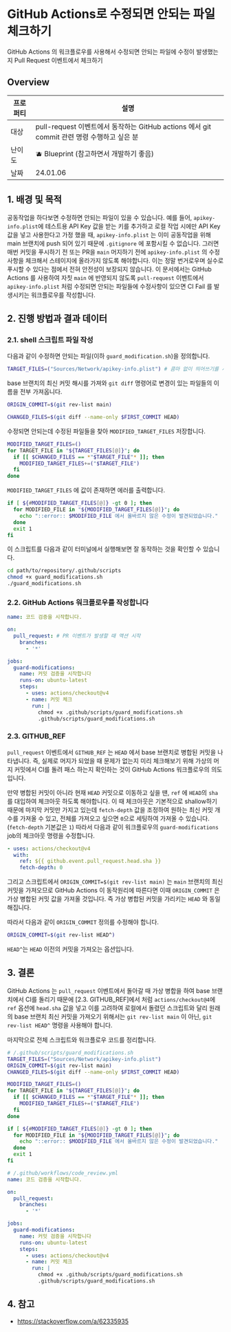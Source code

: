 # GitHub Actions로 수정되면 안되는 파일 체크하기

GitHub Actions 의 워크플로우를 사용해서 수정되면 안되는 파일에 수정이 발생했는지 Pull Request 이벤트에서 체크하기

## Overview

| 프로퍼티 | 설명 |
| --- | --- |
| 대상 | pull-request 이벤트에서 동작하는 GitHub actions 에서 git commit 관련 명령 수행하고 싶은 분 |
| 난이도 | 🫐 Blueprint (참고하면서 개발하기 좋음) |
| 날짜 | 24.01.06 |

## 1. 배경 및 목적

공동작업을 하다보면 수정하면 안되는 파일이 있을 수 있습니다.
예를 들어, `apikey-info.plist`에 테스트용 API Key 값을 받는 키를 추가하고 로컬 작업 시에만 API Key 값을 넣고 사용한다고 가정 했을 때, `apikey-info.plist` 는 이미 공동작업을 위해 main 브랜치에 push 되어 있기 때문에 `.gitignore` 에 포함시킬 수 없습니다. 그러면 매번 커밋을 푸시하기 전 또는 PR을 `main` 머지하기 전에 `apikey-info.plist` 의 수정사항을 체크해서 스테이지에 올라가지 않도록 해야합니다.
이는 정말 번거로우며 실수로 푸시할 수 있다는 점에서 전혀 안전성이 보장되지 않습니다.
이 문서에서는 GitHub Actions 를 사용하여 자칫 `main` 에 반영되지 않도록 `pull-request` 이벤트에서 `apikey-info.plist` 처럼 수정되면 안되는 파일들에 수정사항이 있으면 CI Fail 를 발생시키는 워크플로우를 작성합니다.

## 2. 진행 방법과 결과 데이터

### 2.1. shell 스크립트 파일 작성

다음과 같이 수정하면 안되는 파일(이하 `guard_modification.sh`)을 정의합니다.
```bash
TARGET_FILES=("Sources/Network/apikey-info.plist") # 콤마 없이 띄어쓰기를 사용하여 요소 추가
```
base 브랜치의 최신 커밋 해시를 가져와 `git diff` 명령어로 변경이 있는 파일들의 이름을 전부 가져옵니다.
```bash
ORIGIN_COMMIT=$(git rev-list main)

CHANGED_FILES=$(git diff --name-only $FIRST_COMMIT HEAD)
```
수정되면 안되는데 수정된 파일들을 찾아 `MODIFIED_TARGET_FILES` 저장합니다.
```bash
MODIFIED_TARGET_FILES=()
for TARGET_FILE in "${TARGET_FILES[@]}"; do
  if [[ $CHANGED_FILES == *"$TARGET_FILE"* ]]; then
    MODIFIED_TARGET_FILES+=("$TARGET_FILE")
  fi
done
```
`MODIFIED_TARGET_FILES` 에 값이 존재하면 에러를 출력합니다.
```bash
if [ ${#MODIFIED_TARGET_FILES[@]} -gt 0 ]; then
  for MODIFIED_FILE in "${MODIFIED_TARGET_FILES[@]}"; do
    echo "::error:: $MODIFIED_FILE 에서 올바르지 않은 수정이 발견되었습니다."
  done
  exit 1
fi
```
이 스크립트를 다음과 같이 터미널에서 실행해보면 잘 동작하는 것을 확인할 수 있습니다.
```bash
cd path/to/repository/.github/scripts
chmod +x guard_modifications.sh
./guard_modifications.sh
```

### 2.2. GitHub Actions 워크플로우를 작성합니다

```yml
name: 코드 검증을 시작합니다.

on:
  pull_request: # PR 이벤트가 발생할 때 액션 시작
    branches:
      - '*'

jobs:
  guard-modifications:
    name: 커밋 검증을 시작합니다
    runs-on: ubuntu-latest
    steps:
      - uses: actions/checkout@v4
      - name: 커밋 체크
        run: |
          chmod +x .github/scripts/guard_modifications.sh
          .github/scripts/guard_modifications.sh
```

### 2.3. GITHUB_REF
`pull_request` 이벤트에서 `GITHUB_REF` 는 `HEAD` 에서 base 브랜치로 병합된 커밋을 나타냅니다. 
즉, 실제로 머지가 되었을 때 문제가 없는지 미리 체크해보기 위해 가상의 머지 커밋에서 CI를 돌려 패스 하는지 확인하는 것이 GitHub Actions 워크플로우의 의도입니다. 

만약 병합된 커밋이 아니라 현재 `HEAD` 커밋으로 이동하고 싶을 땐, `ref` 에 `HEAD`의 `sha` 를 대입하여 체크아웃 하도록 해야합니다.
이 때 체크아웃은 기본적으로 shallow하기 때문에 마지막 커밋만 가지고 있는데 `fetch-depth` 값을 조정하여 원하는 최신 커밋 개수를 가져올 수 있고, 전체를 가져오고 싶으면 `0`으로 세팅하여 가져올 수 있습니다. (`fetch-depth` 기본값은 `1`)
따라서 다음과 같이 워크플로우의 `guard-modifications` job의 체크아웃 명령을 수정합니다.

```yml
- uses: actions/checkout@v4
  with:
    ref: ${{ github.event.pull_request.head.sha }}
    fetch-depth: 0
```

그리고 스크립트에서 `ORIGIN_COMMIT=$(git rev-list main)` 는 `main` 브랜치의 최신 커밋을 가져오므로 GitHub Actions 이 동작원리에 따른다면 이때 `ORIGIN_COMMIT` 은 가상 병합된 커밋 값을 가져올 것입니다. 즉 가상 병합된 커밋을 가리키는 `HEAD` 와 동일해집니다.

따라서 다음과 같이 `ORIGIN_COMMIT` 정의를 수정해야 합니다.

```bash
ORIGIN_COMMIT=$(git rev-list HEAD^)
```
`HEAD^`는 `HEAD` 이전의 커밋을 가져오는 옵션입니다.  

## 3. 결론

GitHub Actions 는 `pull_request` 이벤트에서 돌아갈 때 가상 병합을 하여 base 브랜치에서 CI를 돌리기 때문에 [2.3. GITHUB_REF]에서 처럼 `actions/checkout@4`에 `ref` 옵션에 `head.sha` 값을 넣고 이를 고려하여 로컬에서 돌렸던 스크립트와 달리 원래의 base 브랜치 최신 커밋을 가져오기 위해서는 `git rev-list main` 이 아닌, `git rev-list HEAD^` 명령을 사용해야 합니다. 

마지막으로 전체 스크립트와 워크플로우 코드를 정리합니다.
```bash
# /.github/scripts/guard_modifications.sh
TARGET_FILES=("Sources/Network/apikey-info.plist")
ORIGIN_COMMIT=$(git rev-list main)
CHANGED_FILES=$(git diff --name-only $FIRST_COMMIT HEAD)

MODIFIED_TARGET_FILES=()
for TARGET_FILE in "${TARGET_FILES[@]}"; do
  if [[ $CHANGED_FILES == *"$TARGET_FILE"* ]]; then
    MODIFIED_TARGET_FILES+=("$TARGET_FILE")
  fi
done

if [ ${#MODIFIED_TARGET_FILES[@]} -gt 0 ]; then
  for MODIFIED_FILE in "${MODIFIED_TARGET_FILES[@]}"; do
    echo "::error:: $MODIFIED_FILE 에서 올바르지 않은 수정이 발견되었습니다."
  done
  exit 1
fi
```

```yml
# /.github/workflows/code_review.yml
name: 코드 검증을 시작합니다.

on:
  pull_request:
    branches:
      - '*'

jobs:
  guard-modifications:
    name: 커밋 검증을 시작합니다
    runs-on: ubuntu-latest
    steps:
      - uses: actions/checkout@v4
      - name: 커밋 체크
        run: |
          chmod +x .github/scripts/guard_modifications.sh
          .github/scripts/guard_modifications.sh
```

## 4. 참고

- https://stackoverflow.com/a/62335935
